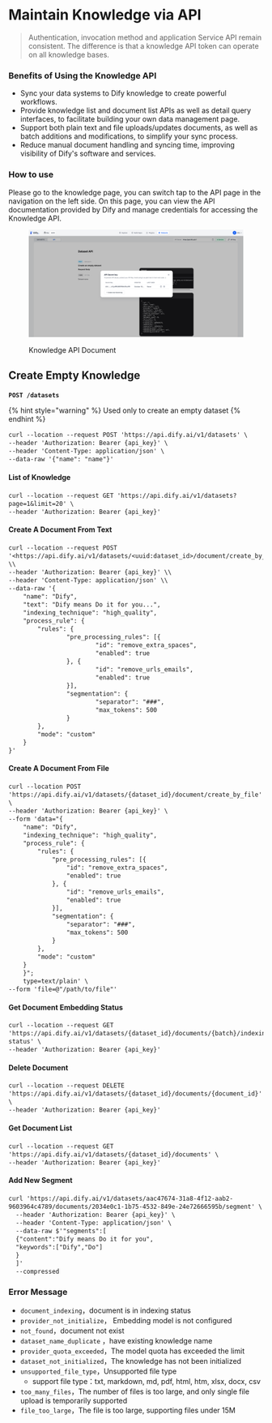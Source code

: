 # Maintain Knowledge via API

> Authentication, invocation method and application Service API remain consistent. The difference is that a knowledge API token can operate on all knowledge bases.

### Benefits of Using the Knowledge API
* Sync your data systems to Dify knowledge to create powerful workflows.
* Provide knowledge list and document list APIs as well as detail query interfaces, to facilitate building your own data management page.
* Support both plain text and file uploads/updates documents, as well as batch additions and modifications, to simplify your sync process.
* Reduce manual document handling and syncing time, improving visibility of Dify's software and services.

### How to use

Please go to the knowledge page, you can switch tap to the API page in the navigation on the left side. On this page, you can view the API documentation provided by Dify and manage credentials for accessing the Knowledge API.

<figure><img src="../../.gitbook/assets/dataset-api-token.png" alt=""><figcaption><p>Knowledge API Document</p></figcaption></figure>

## **Create Empty Knowledge**

**`POST /datasets`**

{% hint style="warning" %}
Used only to create an empty dataset
{% endhint %}

```
curl --location --request POST 'https://api.dify.ai/v1/datasets' \
--header 'Authorization: Bearer {api_key}' \
--header 'Content-Type: application/json' \
--data-raw '{"name": "name"}'

```

#### **List of Knowledge**


```
curl --location --request GET 'https://api.dify.ai/v1/datasets?page=1&limit=20' \
--header 'Authorization: Bearer {api_key}'

```

#### **Create A Document From Text**

```
curl --location --request POST '<https://api.dify.ai/v1/datasets/<uuid:dataset_id>/document/create_by_text>' \\
--header 'Authorization: Bearer {api_key}' \\
--header 'Content-Type: application/json' \\
--data-raw '{
    "name": "Dify",
    "text": "Dify means Do it for you...",
    "indexing_technique": "high_quality",
    "process_rule": {
        "rules": {
                "pre_processing_rules": [{
                        "id": "remove_extra_spaces",
                        "enabled": true
                }, {
                        "id": "remove_urls_emails",
                        "enabled": true
                }],
                "segmentation": {
                        "separator": "###",
                        "max_tokens": 500
                }
        },
        "mode": "custom"
    }
}'

```

#### **Create A Document From File**

```
curl --location POST 'https://api.dify.ai/v1/datasets/{dataset_id}/document/create_by_file' \
--header 'Authorization: Bearer {api_key}' \
--form 'data="{
	"name": "Dify",
	"indexing_technique": "high_quality",
	"process_rule": {
		"rules": {
			"pre_processing_rules": [{
				"id": "remove_extra_spaces",
				"enabled": true
			}, {
				"id": "remove_urls_emails",
				"enabled": true
			}],
			"segmentation": {
				"separator": "###",
				"max_tokens": 500
			}
		},
		"mode": "custom"
	}
    }";
    type=text/plain' \
--form 'file=@"/path/to/file"'

```

#### **Get Document Embedding Status**

```
curl --location --request GET 'https://api.dify.ai/v1/datasets/{dataset_id}/documents/{batch}/indexing-status' \
--header 'Authorization: Bearer {api_key}'
```


#### **Delete Document**

```
curl --location --request DELETE 'https://api.dify.ai/v1/datasets/{dataset_id}/documents/{document_id}' \
--header 'Authorization: Bearer {api_key}'
```

#### **Get Document List**

```
curl --location --request GET 'https://api.dify.ai/v1/datasets/{dataset_id}/documents' \
--header 'Authorization: Bearer {api_key}'

```

#### **Add New Segment**

```
curl 'https://api.dify.ai/v1/datasets/aac47674-31a8-4f12-aab2-9603964c4789/documents/2034e0c1-1b75-4532-849e-24e72666595b/segment' \
  --header 'Authorization: Bearer {api_key}' \
  --header 'Content-Type: application/json' \
  --data-raw $'"segments":[
  {"content":"Dify means Do it for you",
  "keywords":["Dify","Do"]
  }
  ]'
  --compressed

```


### Error Message

- `document_indexing`，document is in indexing status
- `provider_not_initialize`， Embedding model is not configured
- `not_found`，document not exist
- `dataset_name_duplicate` ，have existing knowledge name
- `provider_quota_exceeded`，The model quota has exceeded the limit
- `dataset_not_initialized`，The knowledge has not been initialized
- `unsupported_file_type`，Unsupported file type
    - support file type：txt, markdown, md, pdf, html, htm, xlsx, docx, csv
- `too_many_files`，The number of files is too large, and only single file upload is temporarily supported
- `file_too_large`，The file is too large, supporting files under 15M